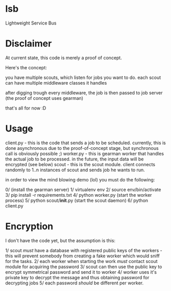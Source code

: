 lsb
===

Lightweight Service Bus

Disclaimer
==========
At current state, this code is merely a proof of concept.

Here's the concept:

you have multiple scouts, which listen for jobs you want to do.
each scout can have multiple middleware classes it handles

after digging trough every middleware, the job is then passed to job server (the proof of concept uses gearman)

that's all for now :D

Usage
=====

client.py - this is the code that sends a job to be scheduled. currently, this is done asynchronous due to the proof-of-concept stage, but synchronous call is obviously possible ;)
worker.py - this is gearman worker that handles the actual job to be processed. in the future, the input data will be encrypted (see below)
scout     - this is the scout module. client connects randomly to 1..n instances of scout and sends job he wants to run.

in order to view the mind blowing demo (lol) you must do the following:

0/ (install the gearman server)
1/ virtualenv env
2/ source env/bin/activate
3/ pip install -r requirements.txt
4/ python worker.py (start the worker process)
5/ python scout/__init__.py (start the scout daemon)
6/ python client.py

Encryption
==========

I don't have the code yet, but the assumption is this:

1/ scout *must* have a database with registered public keys of the workers - this will prevent somebody from creating a fake worker which would sniff for the tasks.
2/ each worker when starting the work *must* contact scout module for acquiring the password
3/ scout can then use the public key to encrypt symmetrical password and send it to worker
4/ worker uses it's private key to decrypt the message and thus obtaining password for decrypting jobs
5/ each password *should* be different per worker.